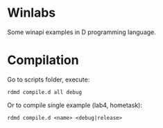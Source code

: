 Winlabs
=======

Some winapi examples in D programming language.

Compilation
===========

Go to scripts folder, execute:
```
rdmd compile.d all debug
```

Or to compile single example (lab4, hometask):
```
rdmd compile.d <name> <debug|release>
```
